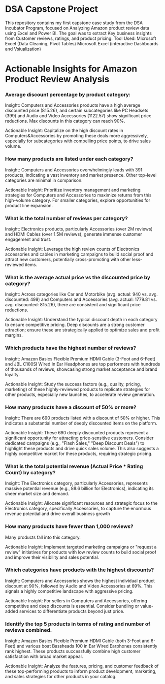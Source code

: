 # DSA Capstone Project
This repository contains my first capstone case study from the DSA Incubator Program, focused on Analyzing Amazon product review data using Excel and Power BI. The goal was to extract Key business insights from Customer reviews, ratings, and product pricing. 
Tool Used:
Microsoft Excel (Data Cleaning, Pivot Tables)
Microsoft Excel (interactive Dashboards and Vsiualization)

# Actionable Insights for Amazon Product Review Analysis


### Average discount percentage by product category:

Insight: Computers and Accessories products have a high average discounted price (815.26), and certain subcategories like PC Headsets (399) and Audio and Video Accessories (1122.57) show significant price reductions. Max discounts in this category can reach 90%.

Actionable Insight: Capitalize on the high discount rates in Computers&Accessories by promoting these deals more aggressively, especially for subcategories with compelling price points, to drive sales volume.

### How many products are listed under each category?

Insight: Computers and Accessories overwhelmingly leads with 391 products, indicating a vast inventory and market presence. Other top-level categories are minimal in comparison.

Actionable Insight: Prioritize inventory management and marketing strategies for Computers and Accessories to maximize returns from this high-volume category. For smaller categories, explore opportunities for product line expansion.

### What is the total number of reviews per category?

Insight: Electronics products, particularly Accessories (over 2M reviews) and HDMI Cables (over 1.5M reviews), generate immense customer engagement and trust.

Actionable Insight: Leverage the high review counts of Electronics accessories and cables in marketing campaigns to build social proof and attract new customers, potentially cross-promoting with other less-reviewed items.

### What is the average actual price vs the discounted price by category?

Insight: Across categories like Car and Motorbike (avg. actual: 940 vs. avg. discounted: 499) and Computers and Accessories (avg. actual: 1779.81 vs. avg. discounted: 815.26), there are consistent and significant price reductions.

Actionable Insight: Understand the typical discount depth in each category to ensure competitive pricing. Deep discounts are a strong customer attraction; ensure these are strategically applied to optimize sales and profit margins.

### Which products have the highest number of reviews?

Insight: Amazon Basics Flexible Premium HDMI Cable (3-Foot and 6-Feet) and JBL C100SI Wired In Ear Headphones are top performers with hundreds of thousands of reviews, showcasing strong market acceptance and brand loyalty.

Actionable Insight: Study the success factors (e.g., quality, pricing, marketing) of these highly-reviewed products to replicate strategies for other products, especially new launches, to accelerate review generation.

### How many products have a discount of 50% or more?

Insight: There are 690 products listed with a discount of 50% or higher. This indicates a substantial number of deeply discounted items on the platform.

Actionable Insight: These 690 deeply discounted products represent a significant opportunity for attracting price-sensitive customers. Consider dedicated campaigns (e.g., "Flash Sales," "Deep Discount Deals") to highlight these products and drive quick sales volume. This also suggests a highly competitive market for these products, requiring strategic pricing.


### What is the total potential revenue (Actual Price * Rating Count) by category?

Insight: The Electronics category, particularly Accessories, represents massive potential revenue (e.g., 88.6 billion for Electronics), indicating its sheer market size and demand.

Actionable Insight: Allocate significant resources and strategic focus to the Electronics category, specifically Accessories, to capture the enormous revenue potential and drive overall business growth


### How many products have fewer than 1,000 reviews?

Many products fall into this category.

Actionable Insight: Implement targeted marketing campaigns or "request a review" initiatives for products with low review counts to build social proof and improve their visibility and sales potential.

### Which categories have products with the highest discounts?

Insight: Computers and Accessories shows the highest individual product discount at 90%, followed by Audio and Video Accessories at 69%. This signals a highly competitive landscape with aggressive pricing.

Actionable Insight: For sellers in Computers and Accessories, offering competitive and deep discounts is essential. Consider bundling or value-added services to differentiate products beyond just price.

### Identify the top 5 products in terms of rating and number of reviews combined.

Insight: Amazon Basics Flexible Premium HDMI Cable (both 3-Foot and 6-Feet) and various boat Bassheads 100 in Ear Wired Earphones consistently rank highest. These products successfully combine high customer satisfaction with broad market appeal.

Actionable Insight: Analyze the features, pricing, and customer feedback of these top-performing products to inform product development, marketing, and sales strategies for other products in your catalog.
